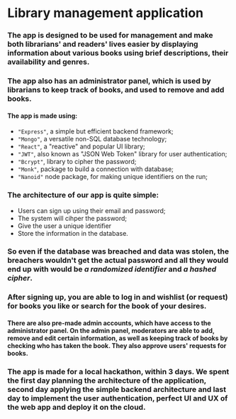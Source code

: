 
# Library management application

### The app is designed to be used for management and make both librarians' and readers' lives easier by displaying information about various books using brief descriptions, their availability and genres. 
### The app also has an administrator panel, which is used by librarians to keep track of books, and used to remove and add books. 
#### The app is made using: 
- `"Express"`, a simple but efficient backend framework;
- `"Mongo"`, a versatile non-SQL database technology; 
- `"React"`, a "reactive" and popular UI library; 
- `"JWT"`, also known as "JSON Web Token" library for user authentication;
- `"Bcrypt"`, library to cipher the password;
- `"Monk"`,  package to build a connection with database;
- `"Nanoid"` node package, for making unique identifiers on the run;

### The architecture of our app is quite simple:
- Users can sign up using their email and password; 
- The system will cihper the password; 
- Give the user a unique identifier
- Store the information in the database. 
### So even if the database was breached and data was stolen, the breachers wouldn't get the actual password and all they would end up with would be *a randomized identifier* and *a hashed cipher*. 
### After signing up, you are able to log in and wishlist (or request) for books you like or search for the book of your desires. 
#### There are also pre-made admin accounts, which have access to the administrator panel. On the admin panel, moderators are able to add, remove and edit certain information, as well as keeping track of books by checking who has taken the book. They also approve users' requests for books.
	
### The app is made for a local hackathon, within 3 days. We spent the first day planning the architecture of the application, second day applying the simple backend architecture and last day to implement the user authentication, perfect UI and UX of the web app and deploy it on the cloud.
